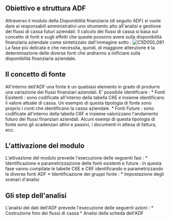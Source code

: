## Obiettivo e struttura ADF

Attraverso il modulo della Disponibilità finanziaria (di seguito ADF) si vuole dare ai responsabili amministrativi uno strumento atto all'analisi e gestione dei flussi di cassa futuri aziendali.
Il calcolo dei flussi di cassa si basa sul concetto di fonti e sugli effetti che queste possono avere sulla disponibilità finanziaria aziendale come sintetizzato dall'immagine sotto : 
![C5D050_081](http://localhost:3000/immagini/MBDOC_OPE-C5D050_01/C5D050_081.png)La fase più delicata e che necessita, quindi, di maggiore attenzione è la determinazione delle diverse fonti che andranno a inificiare sulla disponibilità finanziaria aziendale.

## Il concetto di fonte

All'interno dell'ADF una fonte è un qualsiasi elemento in grado di produrre una variazione dei flussi finanziari aziendali. E' possibile identificare : 
 \* Fonti Esistenti :  sono codificate all'interno della tabella C6E e insieme identificano il valore attuale di cassa. Un esempio di questa tipologia di fonte sono proprio i conti che identificano la cassa aziendale.
 \* Fonti Future :  sono codificate all'interno della tabella C6F e insieme valorizzano l'andamento futuro dei flussi finanziari aziendali. Alcuni esempi di questa tipologia di fonte sono gli scadenzari attivi e passivi, i documenti in attesa di fattura, ecc.

## L'attivazione del modulo

L'attivazione del modulo prevede l'esecuzione delle seguenti fasi : 
 \* Identificazione e parametrizzazione delle fonti esistenti e future :  in questa fase vanno compilate le tabelle C6E e C6F identificando e parametrizzando le diverse fonti ADF
 \* Identificazione dei gruppi fonte : 
 \* Impostazione degli scenari d'analisi

## Gli step dell'analisi

L'analisi dei dati dell'ADF prevede l'esecuzione delle seguenti azioni : 
 \* Costruzione foto dei flussi di cassa
 \* Analisi della scheda dell'ADF
